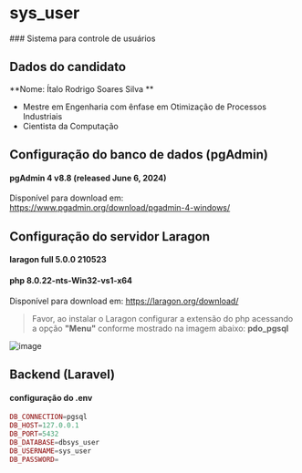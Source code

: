 <h1>sys_user </h1>
### Sistema para controle de usuários

## Dados do candidato
**Nome: Ítalo Rodrigo Soares Silva **
- Mestre em Engenharia com ênfase em Otimização de Processos Industriais
- Cientista da Computação

## Configuração do banco de dados (pgAdmin)

#### pgAdmin 4 v8.8 (released June 6, 2024) 
Disponível para download em: https://www.pgadmin.org/download/pgadmin-4-windows/

## Configuração do servidor Laragon

#### laragon full 5.0.0 210523 
#### php 8.0.22-nts-Win32-vs1-x64
Disponível para download em: https://laragon.org/download/

>Favor, ao instalar o Laragon configurar a extensão do php acessando a opção **"Menu"** conforme mostrado na imagem abaixo: **pdo_pgsql**

![image](https://github.com/ItaloRodrigo/sys_user/assets/28151367/b64ba41c-1c0e-4fa7-9850-ae3f6fb84b78)


## Backend (Laravel)
#### configuração do .env 
~~~php
DB_CONNECTION=pgsql
DB_HOST=127.0.0.1
DB_PORT=5432
DB_DATABASE=dbsys_user
DB_USERNAME=sys_user
DB_PASSWORD=
~~~

